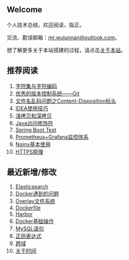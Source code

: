 ## Welcome

个人技术总结，欢迎阅读，指正。

交流、勘误邮箱：mr.wujunnan@outlook.com。

想了解更多关于本站搭建的过程，请点击[关于本站](_docs/AboutMe.md)。

## 推荐阅读

1. [字符集与字符编码](ComputerBasic/character_set.md)
2. [优秀的版本控制系统——Git](Share/Git.md)
3. [文件名乱码问题之Content-Disposition标头](ComputerBasic/HTTP/header_content_disposition.md)
3. [IDEA使用技巧](Tool/Mac/idea.md)
4. [浅拷贝和深拷贝](JavaSE/shallow_copy_and_deep_copy.md)
5. [Java访问修饰符](JavaSE/access_modifiers.md)
6. [Spring Boot Test](Framework/Spring/SpringBoot/springboot_testing.md)
6. [Prometheus+Grafana监控体系](Ops/prometheus_grafana_monitor.md)
6. [Nginx基本使用](Tool/Nginx/nginx.md)
6. [HTTPS原理](ComputerBasic/ComputerNetwork/https.md)

## 最近新增/修改
1. [Elasticsearch](Database/Elasticsearch/elasticsearch.md)
2. [Docker遇到的问题](Ops/Docker/docker_problems.md)
3. [Overlay文件系统](Ops/Docker/overlay_file_system.md)
4. [Dockerfile](Ops/Docker/dockerfile.md)
5. [Harbor](Ops/Docker/harbor.md)
6. [Docker基础操作](Ops/Docker/docker_basic_operate.md)
7. [MySQL语句](Database/Mysql/mysql_statement.md)
8. [正则表达式](ComputerBasic/regular_expression.md)
9. [跨域](ComputerBasic/HTTP/cross_domain.md)
10. [关于时间](ComputerBasic/date.md)

